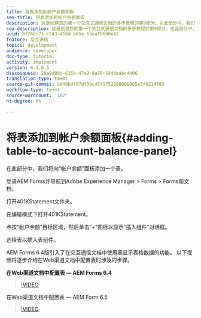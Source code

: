 ```yaml
---
title: 将表添加到帐户余额面板
seo-title: 将表添加到帐户余额面板
description: 这是创建您的第一个交互式通信文档的多步教程的第9部分。在此部分中，我们将向“帐户余额”面板添加一个表。
seo-description: 这是创建您的第一个交互式通信文档的多步教程的第9部分。在此部分中，我们将向“帐户余额”面板添加一个表。
uuid: 8f268c73-c543-418d-b65e-5beaf9660e42
feature: 交互通信
topics: development
audience: developer
doc-type: tutorial
activity: implement
version: 6.4,6.5
discoiquuid: 28a9d88d-635b-47a2-8a78-54ddeabc4406
translation-type: tm+mt
source-git-commit: b040bdf97df39c45f175288608e965e5f0214703
workflow-type: tm+mt
source-wordcount: '182'
ht-degree: 0%

---
```



# 将表添加到帐户余额面板{#adding-table-to-account-balance-panel}

在此部分中，我们将向“帐户余额”面板添加一个表。

登录AEM Forms并导航到Adobe Experience Manager > Forms > Forms和文档。

打开401KStatement文件夹。

在编辑模式下打开401KStatement。

点按“帐户余额”目标区域，然后单击“+”图标以显示“插入组件”对话框。

选择表以插入表组件。

AEM Forms 6.4版引入了在交互通信文档中使用表显示表格数据的功能。 以下视频将逐步介绍在Web渠道文档中配置表时涉及的步骤。

**在Web渠道文档中配置表 — AEM Forms 6.4**

>[!VIDEO](https://video.tv.adobe.com/v/22360/?quality=9&learn=on)

在Web渠道文档中配置表 — AEM Form 6.5

>[!VIDEO](https://video.tv.adobe.com/v/27847?quality=9&learn=on)


